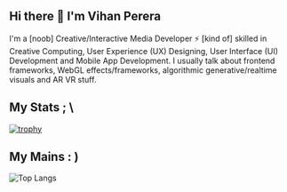 ## Hi there 👋 I'm Vihan Perera

I'm a [noob] Creative/Interactive Media Developer ⚡ [kind of] skilled in Creative Computing, User Experience (UX) Designing, User Interface (UI) Development and Mobile App Development. I usually talk about frontend frameworks, WebGL effects/frameworks, algorithmic generative/realtime visuals and AR VR stuff.

## My Stats ; \
[![trophy](https://github-profile-trophy.vercel.app/?username=vihanpereraux&theme=onedark)](https://github.com/ryo-ma/github-profile-trophy)

## My Mains : )
![Top Langs](https://github-readme-stats.vercel.app/api/top-langs/?username=vihanpereraux&layout=compact)
